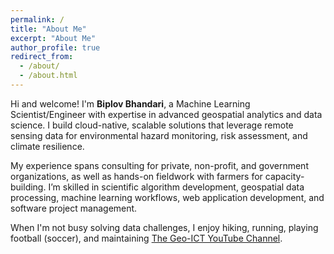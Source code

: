 ```yaml
---
permalink: /
title: "About Me"
excerpt: "About Me"
author_profile: true
redirect_from:
  - /about/
  - /about.html
---
```


Hi and welcome! I'm **Biplov Bhandari**, a Machine Learning Scientist/Engineer with expertise in advanced geospatial analytics and data science. I build cloud-native, scalable solutions that leverage remote sensing data for environmental hazard monitoring, risk assessment, and climate resilience.

My experience spans consulting for private, non-profit, and government organizations, as well as hands-on fieldwork with farmers for capacity-building. I’m skilled in scientific algorithm development, geospatial data processing, machine learning workflows, web application development, and software project management.

When I'm not busy solving data challenges, I enjoy hiking, running, playing football (soccer), and maintaining [The Geo-ICT YouTube Channel](https://www.youtube.com/channel/UCcyJdBQXvJRqxZBWcPU8LkA).
